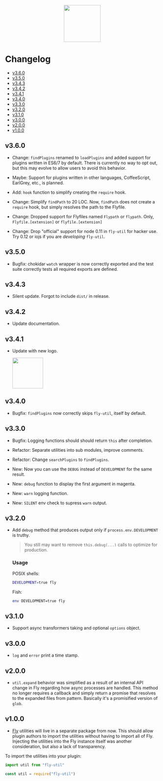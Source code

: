 <div align="center">
  <a href="http://github.com/flyjs/fly">
    <img width=120px  src="https://cloud.githubusercontent.com/assets/8317250/8733685/0be81080-2c40-11e5-98d2-c634f076ccd7.png">
  </a>
</div>

# Changelog

+ [v3.6.0](#v360)
+ [v3.5.0](#v350)
+ [v3.4.3](#v343)
+ [v3.4.2](#v342)
+ [v3.4.1](#v341)
+ [v3.4.0](#v340)
+ [v3.3.0](#v330)
+ [v3.2.0](#v320)
+ [v3.1.0](#v310)
+ [v3.0.0](#v300)
+ [v2.0.0](#v200)
+ [v1.0.0](#v100)

## v3.6.0

+ Change: `findPlugins` renamed to `loadPlugins` and added support for plugins written in ES6/7 by default. There is currently no way to opt out, but this may evolve to allow users to avoid this behavior.

+ Maybe: Support for plugins written in other languages, CoffeeScript, EarlGrey, etc., is planned.

+ Add: `hook` function to simplify creating the `require` hook.

+ Change: Simplify `findPath` to 20 LOC. Now, `findPath` does not create a `require` hook, but simply resolves the path to the Flyfile.

+ Change: Dropped support for Flyfiles named `Flypath` or `flypath`. Only, `Flyfile.[extension]` or `flyfile.[extension]`

+ Change: Drop "official" support for node 0.11 in `fly-util` for hacker use. Try 0.12 or iojs if you are _developing_ `fly-util`.

## v3.5.0

+ Bugfix: chokidar `watch` wrapper is now correctly exported and the test suite correctly tests all required exports are defined.

## v3.4.3

+ Silent update. Forgot to include `dist/` in release.

## v3.4.2

+ Update documentation.

## v3.4.1

+ Update with new logo.

  <a href="http://github.com/flyjs/fly">
    <img width=100px  src="https://cloud.githubusercontent.com/assets/8317250/8733685/0be81080-2c40-11e5-98d2-c634f076ccd7.png">
  </a>

## v3.4.0

+ Bugfix: `findPlugins` now correctly skips `fly-util`, itself by default.

## v3.3.0

+ Bugfix: Logging functions should should return `this` after completion.

+ Refactor: Separate utilities into sub modules, improve comments.

+ Refactor: Change `searchPlugins` to `findPlugins`.

+ New: Now you can use the `DEBUG` instead of `DEVELOPMENT` for the same result.

+ New: `debug` function to display the first argument in magenta.

+ New: `warn` logging function.

+ New: `SILENT` env check to supress `warn` output.

## v3.2.0

+ Add `debug` method that produces output only if `process.env.DEVELOPMENT` is truthy.

  > You still may want to remove `this.debug(...)` calls to optimize for production.

  ### Usage

  POSIX shells:
  ```sh
  DEVELOPMENT=true fly
  ```

  Fish:
  ```sh
  env DEVELOPMENT=true fly
  ```

## v3.1.0

+ Support async transformers taking and optional `options` object.

## v3.0.0

+ `log` and `error` print a time stamp.

## v2.0.0

+ `util.expand` behavior was simplified as a result of an internal API change in Fly regarding how async processes are handled. This method no longer requires a callback and simply return a promise that resolves to the expanded files from pattern. Basically it's a promisified version of `glob`.

## v1.0.0

+ [Fly](https://github.com/flyjs/fly) utilities will live in a separate package from now. This should allow plugin authors to import the utilities without having to import all of Fly. Injecting the utilities into the Fly instance itself was another consideration, but also a lack of transparency.

To import the utilities into your plugin:

```js
import util from "fly-util"
```

```js
const util = require("fly-util")
```
